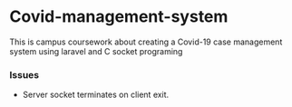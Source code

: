 # Covid-management-system
This is campus coursework about creating a Covid-19 case management system using laravel and C socket programing

### Issues
* Server socket terminates on client exit.